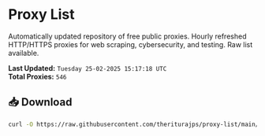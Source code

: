# Proxy List

Automatically updated repository of free public proxies. Hourly refreshed HTTP/HTTPS proxies for web scraping, cybersecurity, and testing. Raw list available.

**Last Updated:** `Tuesday 25-02-2025 15:17:18 UTC`  
**Total Proxies:** `546`

## 📥 Download
```bash
curl -O https://raw.githubusercontent.com/theriturajps/proxy-list/main/proxies.txt
